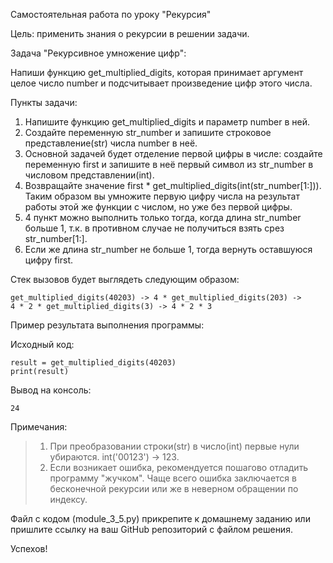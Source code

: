 Самостоятельная работа по уроку "Рекурсия"

Цель: применить знания о рекурсии в решении задачи.

Задача "Рекурсивное умножение цифр":

Напиши функцию get_multiplied_digits, которая принимает аргумент целое
число number и подсчитывает произведение цифр этого числа.

Пункты задачи:
1. Напишите функцию get_multiplied_digits и параметр number в ней.
2. Создайте переменную str_number и запишите строковое
   представление(str) числа number в неё.
3. Основной задачей будет отделение первой цифры в числе: создайте
   переменную first и запишите в неё первый символ из str_number в
   числовом представлении(int).
4. Возвращайте значение first *
   get_multiplied_digits(int(str_number[1:])). Таким образом вы
   умножите первую цифру числа на результат работы этой же функции с
   числом, но уже без первой цифры.
5. 4 пункт можно выполнить только тогда, когда длина str_number больше
   1, т.к. в противном случае не получиться взять срез str_number[1:].
6. Если же длина str_number не больше 1, тогда вернуть оставшуюся
   цифру first.

Стек вызовов будет выглядеть следующим образом:
```
get_multiplied_digits(40203) -> 4 * get_multiplied_digits(203) ->
4 * 2 * get_multiplied_digits(3) -> 4 * 2 * 3
```

Пример результата выполнения программы:

Исходный код:
```
result = get_multiplied_digits(40203)
print(result)
```

Вывод на консоль:
```
24
```

Примечания:
> 1. При преобразовании строки(str) в число(int) первые нули убираются.
   int('00123') -> 123.
> 2. Если возникает ошибка, рекомендуется пошагово отладить программу
   "жучком". Чаще всего ошибка заключается в бесконечной рекурсии или
   же в неверном обращении по индексу.

Файл с кодом (module_3_5.py) прикрепите к домашнему заданию или пришлите
ссылку на ваш GitHub репозиторий с файлом решения.

Успехов!
